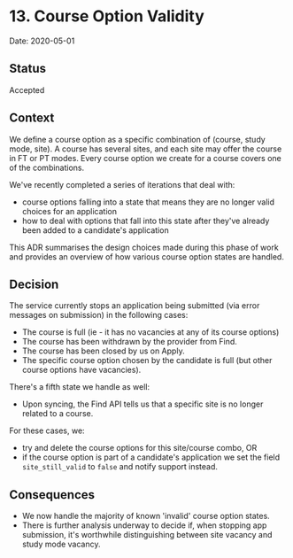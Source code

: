 # 13. Course Option Validity

Date: 2020-05-01

## Status

Accepted

## Context

We define a course option as a specific combination of (course, study mode, site). A course has several sites, and each site may offer the course in FT or PT modes. Every course option we create for a course covers one of the combinations.

We've recently completed a series of iterations that deal with:

- course options falling into a state that means they are no longer valid choices for an application
- how to deal with options that fall into this state after they've already been added to a candidate's application

This ADR summarises the design choices made during this phase of work and provides an overview of how various course option states are handled.

## Decision

The service currently stops an application being submitted (via error messages on submission) in the following cases:

- The course is full (ie - it has no vacancies at any of its course options)
- The course has been withdrawn by the provider from Find.
- The course has been closed by us on Apply.
- The specific course option chosen by the candidate is full (but other course options have vacancies).

There's a fifth state we handle as well:

- Upon syncing, the Find API tells us that a specific site is no longer related to a course.

For these cases, we:

- try and delete the course options for this site/course combo, OR
- if the course option is part of a candidate's application we set the field `site_still_valid` to `false` and notify support instead.


## Consequences

- We now handle the majority of known 'invalid' course option states.
- There is further analysis underway to decide if, when stopping app submission, it's worthwhile distinguishing between site vacancy and study mode vacancy.
